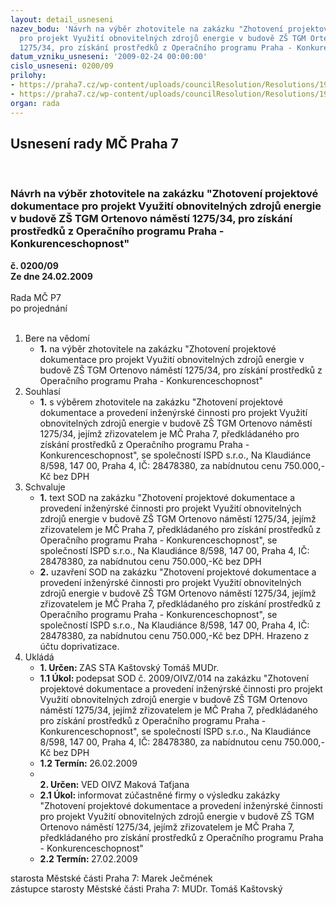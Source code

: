 ```yaml
---
layout: detail_usneseni
nazev_bodu: 'Návrh na výběr zhotovitele na zakázku "Zhotovení projektové dokumentace
  pro projekt Využití obnovitelných zdrojů energie v budově ZŠ TGM Ortenovo náměstí
  1275/34, pro získání prostředků z Operačního programu Praha - Konkurenceschopnost" '
datum_vzniku_usneseni: '2009-02-24 00:00:00'
cislo_usneseni: 0200/09
prilohy:
- https://praha7.cz/wp-content/uploads/councilResolution/Resolutions/19215/11-sod-n%c3%a1vrh.doc
- https://praha7.cz/wp-content/uploads/councilResolution/Resolutions/19215/11-popt%c3%a1vka_ispd.doc
organ: rada
---
```

<div id="ucUsn_pList" class="usn">
	<span><h2>Usnesení rady MČ Praha 7 </h2>
<br></span><div class="standBody">
<span><h3>Návrh na výběr zhotovitele na zakázku "Zhotovení projektové dokumentace pro projekt Využití obnovitelných zdrojů energie v budově ZŠ TGM Ortenovo náměstí 1275/34, pro získání prostředků z Operačního programu Praha - Konkurenceschopnost" </h3></span><div class="center">
		<strong>č. 0200/09</strong><br>
	</div>
<div class="center">
		<strong>Ze dne 24.02.2009</strong><br><br>
	</div>Rada MČ P7<br> po projednání<br><br><ol>
<li>Bere na vědomí<ul><li>
<strong>1.</strong> na výběr zhotovitele na zakázku "Zhotovení projektové dokumentace pro projekt Využití obnovitelných zdrojů energie v budově ZŠ TGM Ortenovo náměstí 1275/34, pro získání prostředků z Operačního programu Praha - Konkurenceschopnost" </li></ul>
</li>
<li>Souhlasí<ul><li>
<strong>1.</strong> s výběrem zhotovitele na zakázku "Zhotovení projektové dokumentace a provedení inženýrské činnosti pro projekt Využití obnovitelných zdrojů energie v budově ZŠ TGM Ortenovo náměstí 1275/34, jejímž zřizovatelem je MČ Praha 7, předkládaného pro získání prostředků z Operačního programu Praha - Konkurenceschopnost", se společností  ISPD s.r.o., Na Klaudiánce 8/598, 147 00, Praha 4, IČ: 28478380, za nabídnutou cenu 750.000,-Kč bez DPH</li></ul>
</li>
<li>Schvaluje<ul>
<li>
<strong>1.</strong> text SOD na zakázku "Zhotovení projektové dokumentace a provedení inženýrské činnosti pro projekt Využití obnovitelných zdrojů energie v budově ZŠ TGM Ortenovo náměstí 1275/34, jejímž zřizovatelem je MČ Praha 7, předkládaného pro získání prostředků z Operačního programu Praha - Konkurenceschopnost", se společností ISPD s.r.o., Na Klaudiánce 8/598, 147 00, Praha 4, IČ: 28478380, za nabídnutou cenu 750.000,-Kč bez DPH</li>
<li>
<strong>2.</strong> uzavření SOD na zakázku "Zhotovení projektové dokumentace a provedení inženýrské činnosti pro projekt Využití obnovitelných zdrojů energie v budově ZŠ TGM Ortenovo náměstí 1275/34, jejímž zřizovatelem je MČ Praha 7, předkládaného pro získání prostředků z Operačního programu Praha - Konkurenceschopnost", se společností ISPD s.r.o., Na Klaudiánce 8/598, 147 00, Praha 4, IČ: 28478380, za nabídnutou cenu 750.000,-Kč bez DPH. Hrazeno z účtu doprivatizace.</li>
</ul>
</li>
<li>Ukládá<ul>
<li>
<strong>1. Určen: </strong>ZAS STA Kaštovský Tomáš MUDr.</li>
<li>
<strong>1.1 Úkol: </strong>podepsat SOD č. 2009/OIVZ/014 na zakázku "Zhotovení projektové dokumentace a provedení inženýrské činnosti pro projekt Využití obnovitelných zdrojů energie v budově ZŠ TGM Ortenovo náměstí 1275/34, jejímž zřizovatelem je MČ Praha 7, předkládaného pro získání prostředků z Operačního programu Praha - Konkurenceschopnost", se společností ISPD s.r.o., Na Klaudiánce 8/598, 147 00, Praha 4, IČ: 28478380, za nabídnutou cenu 750.000,-Kč bez DPH </li>
<li>
<strong>1.2 Termín: </strong>26.02.2009</li>
<li>
<strong><br>2. Určen: </strong>VED OIVZ Maková Taťjana</li>
<li>
<strong>2.1 Úkol: </strong>informovat zúčastněné firmy o výsledku zakázky "Zhotovení projektové dokumentace a provedení inženýrské činnosti pro projekt Využití obnovitelných zdrojů energie v budově ZŠ TGM Ortenovo náměstí 1275/34, jejímž zřizovatelem je MČ Praha 7, předkládaného pro získání prostředků z Operačního programu Praha - Konkurenceschopnost"</li>
<li>
<strong>2.2 Termín: </strong>27.02.2009</li>
</ul>
</li>
</ol>starosta Městské části Praha 7: Marek Ječmének<br>zástupce starosty Městské části Praha 7: MUDr. Tomáš Kaštovský 
</div>
</div>